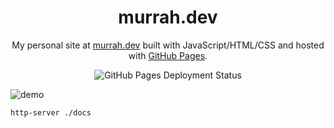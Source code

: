 <h1 align="center">
  murrah.dev
</h1>

<p align="center">
  My personal site at <a href="https://murrah.dev/" target="_blank">murrah.dev</a> built with JavaScript/HTML/CSS and hosted with <a href="https://pages.github.com/" target="_blank">GitHub Pages</a>.
</p>

<p align="center">
  <img src="https://github.com/jmurrah/personal-portfolio/actions/workflows/pages/pages-build-deployment/badge.svg" alt="GitHub Pages Deployment Status" />
</p>

![demo](https://github.com/user-attachments/assets/b6c2df0f-61f4-4cd5-b7b5-404940ced5f0)

```bash
http-server ./docs
```